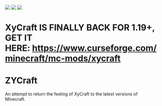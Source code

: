 [![](http://cf.way2muchnoise.eu/title/zycraft.svg)](https://www.curseforge.com/minecraft/mc-mods/zycraft)
[![](http://cf.way2muchnoise.eu/versions/zycraft_latest.svg)](https://www.curseforge.com/minecraft/mc-mods/zycraft)
[![](http://cf.way2muchnoise.eu/full_zycraft_downloads.svg)](https://www.curseforge.com/minecraft/mc-mods/zycraft)

# XyCraft IS FINALLY BACK FOR 1.19+, GET IT HERE: https://www.curseforge.com/minecraft/mc-mods/xycraft

# ZYCraft
An attempt to return the feeling of XyCraft to the latest versions of Minecraft.
